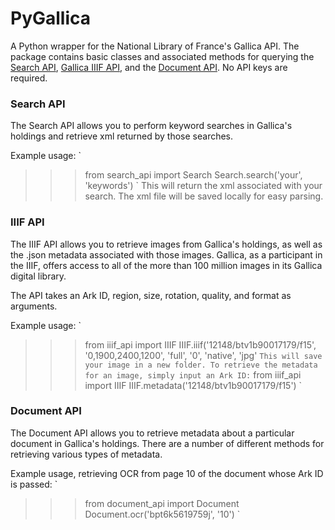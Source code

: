 # PyGallica
A Python wrapper for the National Library of France's Gallica API.
The package contains basic classes and associated methods for querying the [Search API](http://api.bnf.fr/api-gallica-de-recherche), [Gallica IIIF API](http://api.bnf.fr/api-iiif-de-recuperation-des-images-de-gallica), and the [Document API](http://api.bnf.fr/api-document-de-gallica). No API keys are required.

### Search API

The Search API allows you to perform keyword searches in Gallica's holdings and retrieve xml returned by those searches.

Example usage:
`
>>> from search_api import Search
>>> Search.search('your', 'keywords')
`
This will return the xml associated with your search. The xml file will be saved locally for easy parsing.

### IIIF API

The IIIF API allows you to retrieve images from Gallica's holdings, as well as the .json metadata associated with those images. Gallica, as a participant in the IIIF, offers access to all of the more than 100 million images in its Gallica digital library.

The API takes an Ark ID, region, size, rotation, quality, and format as arguments.

Example usage:
`
>>> from iiif_api import IIIF
>>> IIIF.iiif('12148/btv1b90017179/f15', '0,1900,2400,1200', 'full', '0', 'native', 'jpg'
`
This will save your image in a new folder. To retrieve the metadata for an image, simply input an Ark ID:
`
>>> from iiif_api import IIIF
>>> IIIF.metadata('12148/btv1b90017179/f15')
`

### Document API

The Document API allows you to retrieve metadata about a particular document in Gallica's holdings. There are a number of different methods for retrieving various types of metadata.

Example usage, retrieving OCR from page 10 of the document whose Ark ID is passed:
`
>>> from document_api import Document
>>> Document.ocr('bpt6k5619759j', '10')
`
